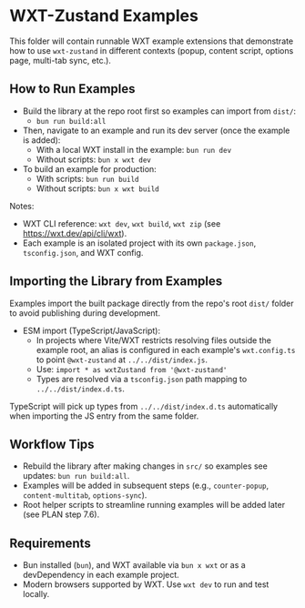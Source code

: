 # WXT-Zustand Examples

This folder will contain runnable WXT example extensions that demonstrate how to use `wxt-zustand` in different contexts (popup, content script, options page, multi-tab sync, etc.).

## How to Run Examples

- Build the library at the repo root first so examples can import from `dist/`:
  - `bun run build:all`
- Then, navigate to an example and run its dev server (once the example is added):
  - With a local WXT install in the example: `bun run dev`
  - Without scripts: `bun x wxt dev`
- To build an example for production:
  - With scripts: `bun run build`
  - Without scripts: `bun x wxt build`

Notes:
- WXT CLI reference: `wxt dev`, `wxt build`, `wxt zip` (see https://wxt.dev/api/cli/wxt).
- Each example is an isolated project with its own `package.json`, `tsconfig.json`, and WXT config.

## Importing the Library from Examples

Examples import the built package directly from the repo's root `dist/` folder to avoid publishing during development.

- ESM import (TypeScript/JavaScript):
  - In projects where Vite/WXT restricts resolving files outside the example root, an alias is configured in each example's `wxt.config.ts` to point `@wxt-zustand` at `../../dist/index.js`.
  - Use: `import * as wxtZustand from '@wxt-zustand'`
  - Types are resolved via a `tsconfig.json` path mapping to `../../dist/index.d.ts`.

TypeScript will pick up types from `../../dist/index.d.ts` automatically when importing the JS entry from the same folder.

## Workflow Tips

- Rebuild the library after making changes in `src/` so examples see updates: `bun run build:all`.
- Examples will be added in subsequent steps (e.g., `counter-popup`, `content-multitab`, `options-sync`).
- Root helper scripts to streamline running examples will be added later (see PLAN step 7.6).

## Requirements

- Bun installed (`bun`), and WXT available via `bun x wxt` or as a devDependency in each example project.
- Modern browsers supported by WXT. Use `wxt dev` to run and test locally.
